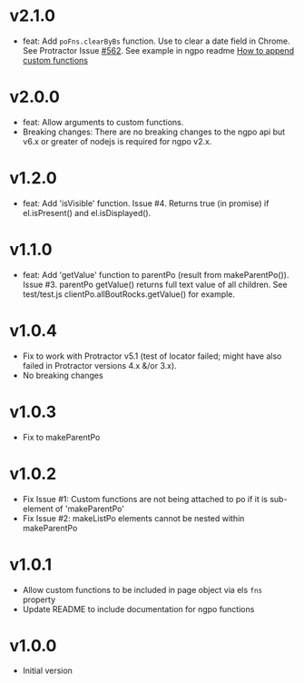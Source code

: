 # v2.1.0
- feat: Add `poFns.clearByBs` function.  Use to clear a date field in Chrome.  See Protractor Issue [#562](https://github.com/angular/protractor/issues/562).  See example in ngpo readme [How to append custom functions](https://github.com/tonybranfort/ngpo#custom-fns)

# v2.0.0
- feat: Allow arguments to custom functions.
- Breaking changes: There are no breaking changes to the ngpo api but v6.x or greater of nodejs is required for ngpo v2.x.  

# v1.2.0
- feat: Add 'isVisible' function. Issue #4. Returns true (in promise) if el.isPresent() and el.isDisplayed().

# v1.1.0
- feat: Add 'getValue' function to parentPo (result from makeParentPo()).  Issue #3.  parentPo getValue() returns full text value of all children.  See test/test.js clientPo.allBoutRocks.getValue() for example. 

# v1.0.4
- Fix to work with Protractor v5.1 (test of locator failed; might have also failed in Protractor versions 4.x &/or 3.x). 
- No breaking changes

# v1.0.3
- Fix to makeParentPo

# v1.0.2
- Fix Issue #1: Custom functions are not being attached to po if it is sub-element of 'makeParentPo'
- Fix Issue #2: makeListPo elements cannot be nested within makeParentPo

# v1.0.1
- Allow custom functions to be included in page object via els `fns` property 
- Update README to include documentation for ngpo functions

# v1.0.0 
- Initial version


